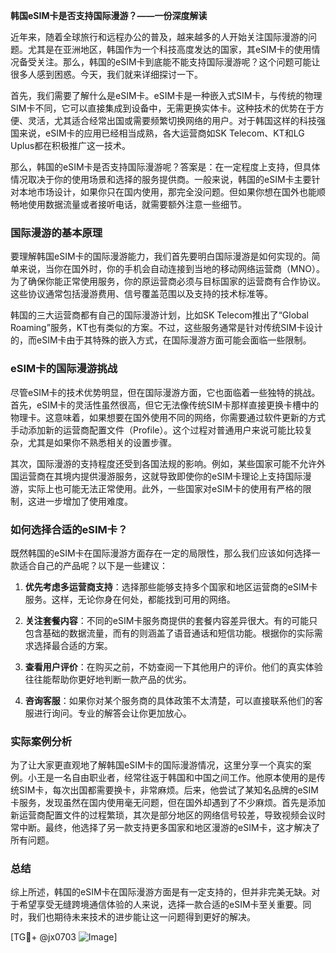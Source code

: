 **韩国eSIM卡是否支持国际漫游？——一份深度解读**

近年来，随着全球旅行和远程办公的普及，越来越多的人开始关注国际漫游的问题。尤其是在亚洲地区，韩国作为一个科技高度发达的国家，其eSIM卡的使用情况备受关注。那么，韩国的eSIM卡到底能不能支持国际漫游呢？这个问题可能让很多人感到困惑。今天，我们就来详细探讨一下。

首先，我们需要了解什么是eSIM卡。eSIM卡是一种嵌入式SIM卡，与传统的物理SIM卡不同，它可以直接集成到设备中，无需更换实体卡。这种技术的优势在于方便、灵活，尤其适合经常出国或需要频繁切换网络的用户。对于韩国这样的科技强国来说，eSIM卡的应用已经相当成熟，各大运营商如SK Telecom、KT和LG Uplus都在积极推广这一技术。

那么，韩国的eSIM卡是否支持国际漫游呢？答案是：在一定程度上支持，但具体情况取决于你的使用场景和选择的服务提供商。一般来说，韩国的eSIM卡主要针对本地市场设计，如果你只在国内使用，那完全没问题。但如果你想在国外也能顺畅地使用数据流量或者接听电话，就需要额外注意一些细节。

### 国际漫游的基本原理

要理解韩国eSIM卡的国际漫游能力，我们首先要明白国际漫游是如何实现的。简单来说，当你在国外时，你的手机会自动连接到当地的移动网络运营商（MNO）。为了确保你能正常使用服务，你的原运营商必须与目标国家的运营商有合作协议。这些协议通常包括漫游费用、信号覆盖范围以及支持的技术标准等。

韩国的三大运营商都有自己的国际漫游计划，比如SK Telecom推出了“Global Roaming”服务，KT也有类似的方案。不过，这些服务通常是针对传统SIM卡设计的，而eSIM卡由于其特殊的嵌入方式，在国际漫游方面可能会面临一些限制。

### eSIM卡的国际漫游挑战

尽管eSIM卡的技术优势明显，但在国际漫游方面，它也面临着一些独特的挑战。首先，eSIM卡的灵活性虽然很高，但它无法像传统SIM卡那样直接更换卡槽中的物理卡。这意味着，如果想要在国外使用不同的网络，你需要通过软件更新的方式手动添加新的运营商配置文件（Profile）。这个过程对普通用户来说可能比较复杂，尤其是如果你不熟悉相关的设置步骤。

其次，国际漫游的支持程度还受到各国法规的影响。例如，某些国家可能不允许外国运营商在其境内提供漫游服务，这就导致即使你的eSIM卡理论上支持国际漫游，实际上也可能无法正常使用。此外，一些国家对eSIM卡的使用有严格的限制，这进一步增加了使用难度。

### 如何选择合适的eSIM卡？

既然韩国的eSIM卡在国际漫游方面存在一定的局限性，那么我们应该如何选择一款适合自己的产品呢？以下是一些建议：

1. **优先考虑多运营商支持**：选择那些能够支持多个国家和地区运营商的eSIM卡服务。这样，无论你身在何处，都能找到可用的网络。
   
2. **关注套餐内容**：不同的eSIM卡服务商提供的套餐内容差异很大。有的可能只包含基础的数据流量，而有的则涵盖了语音通话和短信功能。根据你的实际需求选择最合适的方案。

3. **查看用户评价**：在购买之前，不妨查阅一下其他用户的评价。他们的真实体验往往能帮助你更好地判断一款产品的优劣。

4. **咨询客服**：如果你对某个服务商的具体政策不太清楚，可以直接联系他们的客服进行询问。专业的解答会让你更加放心。

### 实际案例分析

为了让大家更直观地了解韩国eSIM卡的国际漫游情况，这里分享一个真实的案例。小王是一名自由职业者，经常往返于韩国和中国之间工作。他原本使用的是传统SIM卡，每次出国都需要换卡，非常麻烦。后来，他尝试了某知名品牌的eSIM卡服务，发现虽然在国内使用毫无问题，但在国外却遇到了不少麻烦。首先是添加新运营商配置文件的过程繁琐，其次是部分地区的网络信号较差，导致视频会议时常中断。最终，他选择了另一款支持更多国家和地区漫游的eSIM卡，这才解决了所有问题。

### 总结

综上所述，韩国的eSIM卡在国际漫游方面是有一定支持的，但并非完美无缺。对于希望享受无缝跨境通信体验的人来说，选择一款合适的eSIM卡至关重要。同时，我们也期待未来技术的进步能让这一问题得到更好的解决。

[TG💪+ @jx0703 ![Image](https://github.com/user-attachments/assets/dbca1d08-cadb-493c-b0ec-ad6f7a83f270)]